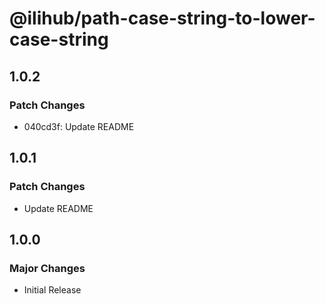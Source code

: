 # @ilihub/path-case-string-to-lower-case-string

## 1.0.2

### Patch Changes

- 040cd3f: Update README

## 1.0.1

### Patch Changes

- Update README

## 1.0.0

### Major Changes

- Initial Release
